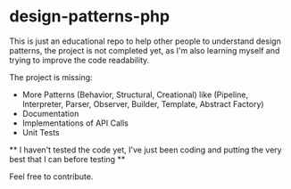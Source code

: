 # design-patterns-php
This is just an educational repo to help other people to understand design patterns, the project is not completed yet, as I'm also learning myself and trying to improve the code readability.

The project is missing:
- More Patterns (Behavior, Structural, Creational) like (Pipeline, Interpreter, Parser, Observer, Builder, Template, Abstract Factory)
- Documentation
- Implementations of API Calls 
- Unit Tests

** I haven't tested the code yet, I've just been coding and putting the very best that I can before testing **

Feel free to contribute.
